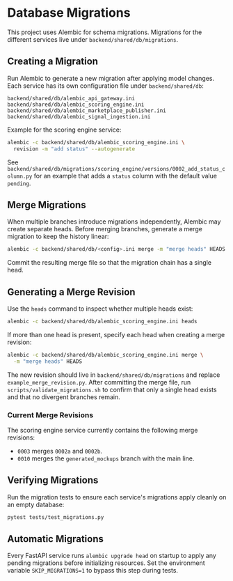 # Database Migrations

This project uses Alembic for schema migrations. Migrations for the different
services live under `backend/shared/db/migrations`.

## Creating a Migration

Run Alembic to generate a new migration after applying model changes. Each
service has its own configuration file under `backend/shared/db`:

```
backend/shared/db/alembic_api_gateway.ini
backend/shared/db/alembic_scoring_engine.ini
backend/shared/db/alembic_marketplace_publisher.ini
backend/shared/db/alembic_signal_ingestion.ini
```

Example for the scoring engine service:

```bash
alembic -c backend/shared/db/alembic_scoring_engine.ini \
  revision -m "add status" --autogenerate
```

See `backend/shared/db/migrations/scoring_engine/versions/0002_add_status_column.py`
for an example that adds a `status` column with the default value `pending`.

## Merge Migrations

When multiple branches introduce migrations independently, Alembic may create
separate heads. Before merging branches, generate a merge migration to keep the
history linear:

```bash
alembic -c backend/shared/db/<config>.ini merge -m "merge heads" HEADS
```

Commit the resulting merge file so that the migration chain has a single head.

## Generating a Merge Revision

Use the `heads` command to inspect whether multiple heads exist:

```bash
alembic -c backend/shared/db/alembic_scoring_engine.ini heads
```

If more than one head is present, specify each head when creating a merge
revision:

```bash
alembic -c backend/shared/db/alembic_scoring_engine.ini merge \
  -m "merge heads" HEADS
```

The new revision should live in `backend/shared/db/migrations` and replace
`example_merge_revision.py`. After committing the merge file, run
`scripts/validate_migrations.sh` to confirm that only a single head exists
and that no divergent branches remain.

### Current Merge Revisions

The scoring engine service currently contains the following merge revisions:

* `0003` merges `0002a` and `0002b`.
* `0010` merges the `generated_mockups` branch with the main line.

## Verifying Migrations

Run the migration tests to ensure each service's migrations apply cleanly on an
empty database:

```bash
pytest tests/test_migrations.py
```

## Automatic Migrations

Every FastAPI service runs `alembic upgrade head` on startup to apply any
pending migrations before initializing resources. Set the environment variable
`SKIP_MIGRATIONS=1` to bypass this step during tests.
